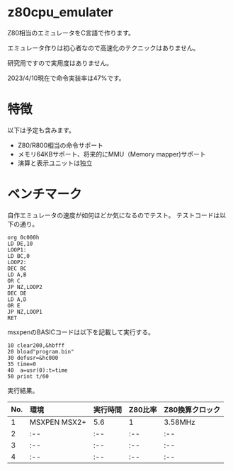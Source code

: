 # z80cpu_emulater

Z80相当のエミュレータをC言語で作ります。

エミュレータ作りは初心者なので高速化のテクニックはありません。

研究用ですので実用度はありません。

2023/4/10現在で命令実装率は47%です。

# 特徴

以下は予定も含みます。

- Z80/R800相当の命令サポート
- メモリ64KBサポート、将来的にMMU（Memory mapper)サポート
- 演算と表示ユニットは独立

# ベンチマーク

自作エミュレータの速度が如何ほどか気になるのでテスト。
テストコードは以下の通り。
```
org 0c000h
LD DE,10
LOOP1:
LD BC,0
LOOP2:
DEC BC
LD A,B
OR C
JP NZ,LOOP2
DEC DE
LD A,D
OR E
JP NZ,LOOP1
RET
```

msxpenのBASICコードは以下を記載して実行する。
```
10 clear200,&hbfff
20 bload"program.bin"
30 defusr=&hc000
35 time=0
40  a=usr(0):t=time
50 print t/60

```

実行結果。

|No.|環境|実行時間|Z80比率|Z80換算クロック|
|:--|:--|:--|:--|:--|
|1|MSXPEN MSX2+|5.6|1|3.58MHz|
|2|:--|:--|:--|:--|
|3|:--|:--|:--|:--|
|4|:--|:--|:--|:--|


